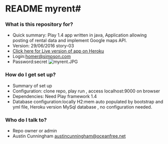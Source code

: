 # README  myrent#

### What is this repository for? ###

* Quick summary: Play 1.4 app written in java, Application allowing posting of rental data and implement Google maps API.
* Version: 29/06/2016 story-03
* [Click here for Live version of app on Heroku](http://myrent-austin.herokuapp.com)
* Login:homer@simpson.com
* Password:secret
![myrent.JPG](https://bitbucket.org/repo/razGgx/images/770677071-myrent.JPG)

### How do I get set up? ###

* Summary of set up
* Configuration: clone repo, play run , access localhost:9000 on browser
* Dependencies: Need Play framework 1.4 
* Database configuration:locally H2:mem auto populated by bootstrap and yml file, Heroku version MySql database , 
no configuration needed.


### Who do I talk to? ###

* Repo owner or admin
* Austin Cunningham austincunningham@oceanfree.net
